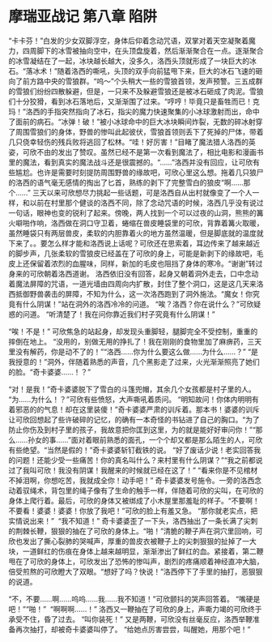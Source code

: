 # 摩瑞亚战记 第八章 陷阱

“卡卡芬！”白发的少女双脚浮空，身体后仰着念动咒语，双掌对着天空凝聚着魔力，四周脚下的冰雪被抽向空中，在头顶盘旋着，然后渐渐聚合在一点。逐渐聚合的冰雪凝结在了一起，冰块越长越大，没多久，洛西头顶就形成了一块巨大的冰石。
​
“落冰术！”随着洛西的嘶吼，头顶的双手向前猛甩下来，巨大的冰石飞速的砸向了前方路中央的雪狼群。
​
“呜～”个头稍大一些的雪狼首领，发声预警。三五成群的雪狼们纷纷四散躲避，但是，一只来不及躲避雪狼还是被冰石砸成了肉泥。雪狼们十分狡猾，看到冰石落地后，又渐渐围了过来。
​
“哼哼！毕竟只是畜牲而已！克玛！”洛西的手指突然指向了冰石，指尖的魔力快速聚集的小冰球激射而出，命中了面前的病石。
​
“冰弹！破！”被小冰球命中的巨大冰块瞬间炸裂，无数的碎冰射穿了周围雪狼们的身体，野兽的惨叫此起彼伏，雪狼首领则丢下了死掉的尸体，带着几只侥幸轻伤的残兵败将逃回了松林。
​
“哇！好厉害！”目睹了魔法猎人洛西的英姿，可欣不由的发出了赞叹。虽然已经不是第一次看到魔法了，相比电影和漫画书里的魔法，看到真实的魔法战斗还是很震撼的。
​
“……”洛西并没有回应，让可欣有些尴尬。也许是需要时刻提防周围野兽的缘故吧，可欣心里这么想。拖着几只狼尸的洛西的语气毫无感情的掏出了匕首，熟练的剥下了完整雪白的狼皮
​
“啊……那个……”
​
三天以来可欣想尽力挑起一些话题，可是洛西自从出村就像变了一个人一样，和以前在村里那个健谈的洛西不同，除了念动咒语的时候，洛西几乎没有说过一句话，眼神也变的锐利了起来。傍晚，两人找到一个可以过夜的山洞，熊熊的篝火噼啪作响，洛西做在洞口守卫着，蜷缩在兽皮睡袋里的可欣，背靠着篝火取暖，虽然睡袋只有两层兽皮，柔软的内胆靠着火的地方虽然温暖，但是脚底就的温度就下来了。。
​
要怎么样才能和洛西说上话呢？可欣还在思索着，耳边传来了越来越近的脚步声，几张柔软的雪狼皮已经盖在了可欣的身上，可能是新剥下的缘故吧，毛皮上还保留着浓烈的血腥味，同样，新加的毛皮也阻挡了身体的寒冷。
​
“谢谢”转过身来的可欣朝着洛西道谢。
​
洛西依旧没有回答，起身又朝着洞外走去，口中念动着魔法屏障的咒语，一道光墙由四周向内扩散，封住了整个洞口，这是这几天来洛西抵御野兽袭击的屏障，不知为什么，这一次洛西跑到了洞外施法。
​
“魔女！你究竟有什么阴谋！”站在洞外的洛西冷冷的问道。
​
“唉？洛西？你在说什么？”可欣疑惑的问道。
​
“听清楚了！我在问你靠近我们村子究竟有什么阴谋！”

“唉！不是！” 可欣焦急的站起身，却发现头重脚轻，腿脚完全不受控制，重重的摔倒在地上。
​
“没用的，别做无用的挣扎了！我在刚刚的食物里加了麻痹药，三天里没有解药，你是动不了的！”
​
“洛西……你为什么要这么做……为什么……？”
​
“是我授意的！”洞外，伴随着熟悉的声音，几个黑影走了过来，火光渐渐照亮了她们的脸。“奇卡婆婆……！？”

“对！是我！”奇卡婆婆脱下了雪白的斗篷兜帽，其余几个女孩都是村子里的人。
​
“为……为什么！？”可欣有些愤怒，大声嘶吼着质问。
​
“明知故问！你体内明明有着邪恶的的气息！却在这里装傻！”奇卡婆婆严肃的训斥着。
​
那本书！婆婆的训斥让可欣回想起了些许破碎的记忆，的确有一本奇怪的书钻进了自己的胸口。
​
“为了防止你伤及到村子里的孩子，我故意把你匡到这里，为的就是能好好审问你！”
​
“那么……孙女的事……”面对着眼前熟悉的面孔，一个个却又都是那么陌生的人，可欣有些绝望。
​
“当然是假的！”奇卡婆婆斩钉截铁的说。
​
“好了废话少说！老实回答我的问题！还能少受一些痛苦！你的真名叫什么？来村里有什么阴谋？”
​
“我之前都说过了我叫可欣！我没有阴谋！我醒来的时候就已经在这了！”
​
“看来你是不见棺材不掉泪啊，你想吃苦，我就成全你！动手吧！” 奇卡婆婆发号施令。一旁的洛西念动着驭绳术，背包里的绳子像有了生命的触手一样，伴随着可欣的尖叫，在可欣的身体上爬行着。最后，可欣的身体又被绑成了小木屋里那羞耻的样子。
​
“不要啊！不要看！婆婆！婆婆！你放了我吧！”可欣的脸上有羞又急。
​
“那你就老实点，把实情说出来！”
​
“我不知道！”
​
奇卡婆婆歪了一下头，洛西抽出了一条长满了尖刺的荆棘长鞭，狠狠的抽在了可欣的身体上。
​
“啪！”清脆的鞭子声在洞穴里回响，可欣也发出了撕心裂肺的哭喊声，厚重的兽皮衣被鞭子上的尖刺狠狠的扯掉了一大块，一道鲜红的伤痕在身体上越来越明显，渐渐渗出了鲜红的血。
​
紧接着，第二鞭甩在了可欣的身体上，可欣发出了恐怖的惨叫声，剧烈的疼痛顺着神经直冲大脑，倍受煎熬的可欣瞪大了双眼。
​
“想好了吗？快说！”洛西停下了手里的抽打，恶狠狠的说道。

“不，不要……啊……呜呜……我……我不知道！”可欣颤抖的哭声回答着。
​
“嘴硬是吧！”“啪！”
​
“啊啊啊……！”
​
洛西又一鞭抽在了可欣的身上，声嘶力竭的可欣终于承受不住，昏了过去。
​
“叫你装死！”
​
又是两鞭，可欣没有丝毫反应，洛西举鞭准备再次抽打，却被奇卡婆婆叫停了。
​
“给她点厉害尝尝，叫醒她，用那个吧！”
​
​

